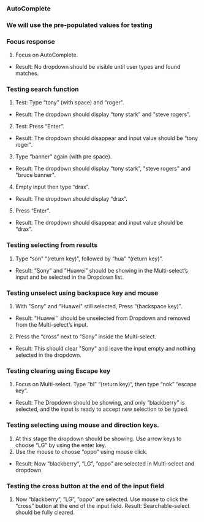 ### AutoComplete
### We will use the pre-populated values for testing

### Focus response
1. Focus on AutoComplete.
 - Result: No dropdown should be visible until user types and found matches.

### Testing search function
1. Test: Type “tony” (with space) and "roger".
 - Result: The dropdown should display “tony stark” and "steve rogers".
2. Test: Press “Enter”.
 - Result: The dropdown should disappear and input value should be “tony roger".
3. Type “banner” again (with pre space).
 - Result: The dropdown should display “tony stark”, "steve rogers" and "bruce banner".
4. Empty input then type “drax”.
  - Result: The dropdown should display “drax”.
5. Press “Enter”.
  - Result: The dropdown should disappear and input value should be “drax”.
### Testing selecting from results
1. Type “son” “(return key)”, followed by “hua” “(return key)”.
 - Result: “Sony” and ”Huawei” should be showing in the Multi-select’s input and be selected in the Dropdown list.

### Testing unselect using backspace key and mouse
1. With "Sony" and "Huawei" still selected, Press “(backspace key)”.
 - Result: “Huawei'' should be unselected from Dropdown and removed from the Multi-select’s input.
2. Press the “cross” next to “Sony” inside the Multi-select.
 - Result: This should clear "Sony" and leave the input empty and nothing selected in the dropdown.

### Testing clearing using Escape key
1. Focus on Multi-select. Type “bl” “(return key)“, then type “nok” “escape key”.
 - Result: The Dropdown should be showing, and only “blackberry” is selected, and the input is ready to accept new selection to be typed.

### Testing selecting using mouse and direction keys.
1. At this stage the dropdown should be showing. Use arrow keys to choose “LG” by using the enter key.
2. Use the mouse to choose “oppo” using mouse click.
 - Result: Now “blackberry”, ”LG”, ”oppo” are selected in Multi-select and dropdown.

### Testing the cross button at the end of the input field
1. Now “blackberry”, ”LG”, ”oppo” are selected. Use mouse to click the “cross” button at the end of the input field.
Result: Searchable-select should be fully cleared.
